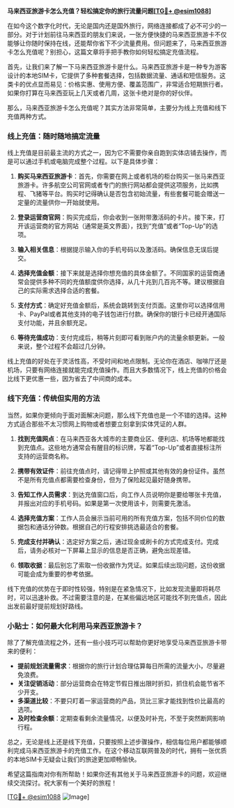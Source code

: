 **马来西亚旅游卡怎么充值？轻松搞定你的旅行流量问题[[TG💪+ @esim1088](https://t.me/s/esim1088)]**

在如今这个数字化时代，无论是国内还是国外旅行，网络连接都成了必不可少的一部分。对于计划前往马来西亚的朋友们来说，一张方便快捷的马来西亚旅游卡不仅能够让你随时保持在线，还能帮你省下不少流量费用。但问题来了，马来西亚旅游卡怎么充值呢？别担心，这篇文章将手把手教你如何轻松搞定充值流程。

首先，让我们来了解一下马来西亚旅游卡是什么。马来西亚旅游卡是一种专为游客设计的本地SIM卡，它提供了多种套餐选择，包括数据流量、通话和短信服务。这类卡的优点显而易见：价格实惠、使用方便、覆盖范围广，非常适合短期旅行者。如果你打算在马来西亚玩上几天或者几周，这张卡绝对是你的好伙伴。

那么，马来西亚旅游卡怎么充值呢？其实方法非常简单，主要分为线上充值和线下充值两种方式。

### 线上充值：随时随地搞定流量

线上充值是目前最主流的方式之一，因为它不需要你亲自跑到实体店铺去操作，而是可以通过手机或电脑完成整个过程。以下是具体步骤：

1. **购买马来西亚旅游卡**：首先，你需要在网上或者机场的柜台购买一张马来西亚旅游卡。许多航空公司官网或者专门的旅行网站都会提供这项服务，比如携程、飞猪等平台。购买时记得确认是否包含初始流量，有些套餐可能会赠送一定量的流量供你一开始就使用。

2. **登录运营商官网**：购买完成后，你会收到一张附带激活码的卡片。接下来，打开该运营商的官方网站（通常是英文界面），找到“充值”或者“Top-Up”的选项。

3. **输入相关信息**：根据提示输入你的手机号码以及激活码。确保信息无误后提交。

4. **选择充值金额**：接下来就是选择你想充值的具体金额了。不同国家的运营商通常会提供多种不同的充值额度供你选择，从几十兆到几百兆不等。建议根据自己的实际需求选择合适的套餐。

5. **支付方式**：确定好充值金额后，系统会跳转到支付页面。这里你可以选择信用卡、PayPal或者其他支持的电子钱包进行付款。确保你的银行卡已经开通国际支付功能，并且余额充足。

6. **等待充值成功**：支付完成后，稍等片刻即可看到账户内的流量余额更新。一般来说，整个过程不会超过几分钟。

线上充值的好处在于灵活性高，不受时间和地点限制。无论你在酒店、咖啡厅还是机场，只要有网络连接就能完成充值操作。而且大多数情况下，线上充值的价格会比线下更优惠一些，因为省去了中间商的成本。

### 线下充值：传统但实用的方法

当然，如果你更倾向于面对面解决问题，那么线下充值也是一个不错的选择。这种方式适合那些不太习惯网上购物或者想要立刻拿到实体凭证的人群。

1. **找到充值网点**：在马来西亚各大城市的主要商业区、便利店、机场等地都能找到充值点。这些地方通常会有醒目的标识牌，写着“Top-Up”或者直接标注所支持的运营商名称。

2. **携带有效证件**：前往充值点时，请记得带上护照或其他有效的身份证件。虽然不是所有充值点都需要检查身份，但为了保险起见最好随身携带。

3. **告知工作人员需求**：到达充值窗口后，向工作人员说明你是要给哪张卡充值，并报出对应的手机号码。如果是第一次使用该卡，则需要先激活。

4. **选择充值方案**：工作人员会展示当前可用的所有充值方案，包括不同价位的数据包和通话分钟数。根据自己的行程安排挑选最适合的套餐。

5. **完成支付并确认**：选定好方案之后，通过现金或刷卡的方式完成支付。完成后，请务必核对一下屏幕上显示的信息是否正确，避免出现差错。

6. **领取收据**：最后别忘了索取一份收据作为凭证。如果后续出现问题，这份收据可能会成为重要的参考依据。

线下充值的优势在于即时性较强，特别是在紧急情况下，比如发现流量即将耗尽时，可以迅速补救。不过需要注意的是，在某些偏远地区可能找不到充值点，因此出发前最好提前规划好路线。

### 小贴士：如何最大化利用马来西亚旅游卡？

除了了解充值流程之外，还有一些小技巧可以帮助你更好地享受马来西亚旅游卡带来的便利：

- **提前规划流量需求**：根据你的旅行计划合理估算每日所需的流量大小，尽量避免浪费。
- **关注促销活动**：部分运营商会在特定节假日推出限时折扣，抓住机会能节省不少开支。
- **多渠道比较**：不要只盯着一家运营商的产品，货比三家才能找到性价比最高的选项。
- **及时检查余额**：定期查看剩余流量情况，以便及时补充，不至于突然断网影响行程。

总之，无论是线上还是线下充值，只要按照上述步骤操作，相信每位用户都能够顺利完成马来西亚旅游卡的充值工作。在这个移动互联网普及的时代，拥有一张优质的本地SIM卡无疑会让我们的旅途更加顺畅愉快。

希望这篇指南对你有所帮助！如果你还有其他关于马来西亚旅游卡的问题，欢迎继续交流探讨。祝大家有一个美好的旅程！

[[TG💪+ @esim1088](https://t.me/s/esim1088) ![Image](https://i.postimg.cc/4NQfJmqS/Snipaste-2025-05-13-00-14-12.png)]